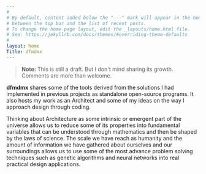 ```yaml
---
#
# By default, content added below the "---" mark will appear in the home page
# between the top bar and the list of recent posts.
# To change the home page layout, edit the _layouts/home.html file.
# See: https://jekyllrb.com/docs/themes/#overriding-theme-defaults
#
layout: home
Title: dfmdmx
---
```


> **Note:** This is still a draft. But I don't mind sharing its growth. Comments are more than welcome.

**dfmdmx** shares some of the tools derived from the solutions I had implemented in previous projects as standalone open-source programs. It also hosts my work as an Architect and some of my ideas on the way I approach design through coding.

Thinking about Architecture as some intrinsic or emergent part of the universe allows us to reduce some of its properties into fundamental variables that can be understood through mathematics and then be shaped by the laws of science. The scale we have reach as humanity and the amount of information we have gathered about ourselves and our surroundings allows us to use some of the most advance problem solving techniques such as genetic algorithms and neural networks into real practical design applications.
